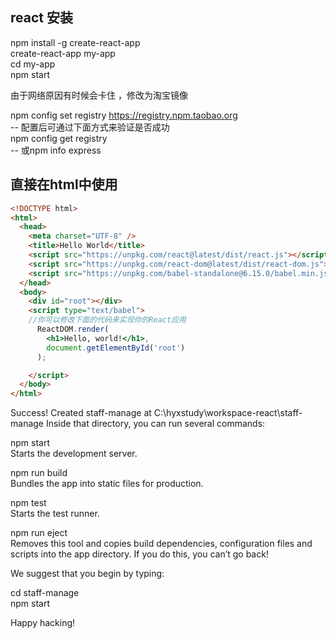 ##  react 安装

npm install -g create-react-app  
create-react-app my-app  
cd my-app  
npm start  

由于网络原因有时候会卡住 ，修改为淘宝镜像

npm config set registry https://registry.npm.taobao.org  
-- 配置后可通过下面方式来验证是否成功  
npm config get registry  
-- 或npm info express

## 直接在html中使用

```html
<!DOCTYPE html>
<html>
  <head>
    <meta charset="UTF-8" />
    <title>Hello World</title>
    <script src="https://unpkg.com/react@latest/dist/react.js"></script>
    <script src="https://unpkg.com/react-dom@latest/dist/react-dom.js"></script>
    <script src="https://unpkg.com/babel-standalone@6.15.0/babel.min.js"></script>
  </head>
  <body>
    <div id="root"></div>
    <script type="text/babel">
    //你可以修改下面的代码来实现你的React应用
      ReactDOM.render(
        <h1>Hello, world!</h1>,
        document.getElementById('root')
      );

    </script>
  </body>
</html>
```

Success! Created staff-manage at C:\hyxstudy\workspace-react\staff-manage
Inside that directory, you can run several commands:

  npm start  
    Starts the development server.

  npm run build  
    Bundles the app into static files for production.

  npm test  
    Starts the test runner.

  npm run eject  
    Removes this tool and copies build dependencies, configuration files
    and scripts into the app directory. If you do this, you can’t go back!

We suggest that you begin by typing:

  cd staff-manage  
  npm start

Happy hacking!